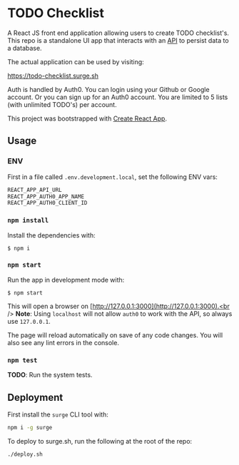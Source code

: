 # TODO Checklist

A React JS front end application allowing users to create TODO checklist's. This repo is a standalone UI app that interacts with an [API](https://github.com/michaeltelford/todo_api) to persist data to a database.

The actual application can be used by visiting:

https://todo-checklist.surge.sh

Auth is handled by Auth0. You can login using your Github or Google account. Or you can sign up for an Auth0 account. You are limited to 5 lists (with unlimited TODO's) per account.

This project was bootstrapped with [Create React App](https://github.com/facebook/create-react-app).

## Usage

### ENV

First in a file called `.env.development.local`, set the following ENV vars:

```sh
REACT_APP_API_URL
REACT_APP_AUTH0_APP_NAME
REACT_APP_AUTH0_CLIENT_ID
```

### `npm install`

Install the dependencies with:

    $ npm i

### `npm start`

Run the app in development mode with:

    $ npm start

This will open a browser on [http://127.0.0.1:3000](http://127.0.0.1:3000).<br />
**Note**: Using `localhost` will not allow `auth0` to work with the API, so always use `127.0.0.1`.

The page will reload automatically on save of any code changes. You will also see any lint errors in the console.

### `npm test`

**TODO**: Run the system tests.

## Deployment

First install the `surge` CLI tool with:

```sh
npm i -g surge
```

To deploy to surge.sh, run the following at the root of the repo:

```sh
./deploy.sh
```
